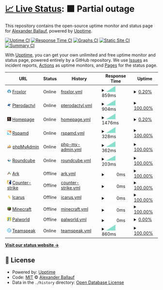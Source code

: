 # [📈 Live Status](https://Ballaual.github.io/status): <!--live status--> **🟧 Partial outage**

This repository contains the open-source uptime monitor and status page for [Alexander Ballauf](ballaual.de), powered by [Upptime](https://github.com/upptime/upptime).

[![Uptime CI](https://github.com/Ballaual/status/workflows/Uptime%20CI/badge.svg)](https://github.com/Ballaual/status/actions?query=workflow%3A%22Uptime+CI%22)
[![Response Time CI](https://github.com/Ballaual/status/workflows/Response%20Time%20CI/badge.svg)](https://github.com/Ballaual/status/actions?query=workflow%3A%22Response+Time+CI%22)
[![Graphs CI](https://github.com/Ballaual/status/workflows/Graphs%20CI/badge.svg)](https://github.com/Ballaual/status/actions?query=workflow%3A%22Graphs+CI%22)
[![Static Site CI](https://github.com/Ballaual/status/workflows/Static%20Site%20CI/badge.svg)](https://github.com/Ballaual/status/actions?query=workflow%3A%22Static+Site+CI%22)
[![Summary CI](https://github.com/Ballaual/status/workflows/Summary%20CI/badge.svg)](https://github.com/Ballaual/status/actions?query=workflow%3A%22Summary+CI%22)

With [Upptime](https://upptime.js.org), you can get your own unlimited and free uptime monitor and status page, powered entirely by a GitHub repository. We use [Issues](https://github.com/Ballaual/status/issues) as incident reports, [Actions](https://github.com/Ballaual/status/actions) as uptime monitors, and [Pages](https://Ballaual.github.io/status) for the status page.

<!--start: status pages-->
<!-- This summary is generated by Upptime (https://github.com/upptime/upptime) -->
<!-- Do not edit this manually, your changes will be overwritten -->
<!-- prettier-ignore -->
| URL | Status | History | Response Time | Uptime |
| --- | ------ | ------- | ------------- | ------ |
| <img alt="" src="https://raw.githubusercontent.com/Ballaual/status/master/assets/froxlor.png" height="13"> [Froxlor](https://froxlor.ballaual.de/) | Online | [froxlor.yml](https://github.com/Ballaual/status/commits/HEAD/history/froxlor.yml) | <details><summary><img alt="Response time graph" src="./graphs/froxlor/response-time-week.png" height="20"> 859ms</summary><br><a href="https://status.ballaual.de/history/froxlor"><img alt="Response time 869" src="https://img.shields.io/endpoint?url=https%3A%2F%2Fraw.githubusercontent.com%2FBallaual%2Fstatus%2FHEAD%2Fapi%2Ffroxlor%2Fresponse-time.json"></a><br><a href="https://status.ballaual.de/history/froxlor"><img alt="24-hour response time 859" src="https://img.shields.io/endpoint?url=https%3A%2F%2Fraw.githubusercontent.com%2FBallaual%2Fstatus%2FHEAD%2Fapi%2Ffroxlor%2Fresponse-time-day.json"></a><br><a href="https://status.ballaual.de/history/froxlor"><img alt="7-day response time 859" src="https://img.shields.io/endpoint?url=https%3A%2F%2Fraw.githubusercontent.com%2FBallaual%2Fstatus%2FHEAD%2Fapi%2Ffroxlor%2Fresponse-time-week.json"></a><br><a href="https://status.ballaual.de/history/froxlor"><img alt="30-day response time 859" src="https://img.shields.io/endpoint?url=https%3A%2F%2Fraw.githubusercontent.com%2FBallaual%2Fstatus%2FHEAD%2Fapi%2Ffroxlor%2Fresponse-time-month.json"></a><br><a href="https://status.ballaual.de/history/froxlor"><img alt="1-year response time 937" src="https://img.shields.io/endpoint?url=https%3A%2F%2Fraw.githubusercontent.com%2FBallaual%2Fstatus%2FHEAD%2Fapi%2Ffroxlor%2Fresponse-time-year.json"></a></details> | <details><summary><a href="https://status.ballaual.de/history/froxlor">0.20%</a></summary><a href="https://status.ballaual.de/history/froxlor"><img alt="All-time uptime 84.39%" src="https://img.shields.io/endpoint?url=https%3A%2F%2Fraw.githubusercontent.com%2FBallaual%2Fstatus%2FHEAD%2Fapi%2Ffroxlor%2Fuptime.json"></a><br><a href="https://status.ballaual.de/history/froxlor"><img alt="24-hour uptime 1.42%" src="https://img.shields.io/endpoint?url=https%3A%2F%2Fraw.githubusercontent.com%2FBallaual%2Fstatus%2FHEAD%2Fapi%2Ffroxlor%2Fuptime-day.json"></a><br><a href="https://status.ballaual.de/history/froxlor"><img alt="7-day uptime 0.20%" src="https://img.shields.io/endpoint?url=https%3A%2F%2Fraw.githubusercontent.com%2FBallaual%2Fstatus%2FHEAD%2Fapi%2Ffroxlor%2Fuptime-week.json"></a><br><a href="https://status.ballaual.de/history/froxlor"><img alt="30-day uptime 0.00%" src="https://img.shields.io/endpoint?url=https%3A%2F%2Fraw.githubusercontent.com%2FBallaual%2Fstatus%2FHEAD%2Fapi%2Ffroxlor%2Fuptime-month.json"></a><br><a href="https://status.ballaual.de/history/froxlor"><img alt="1-year uptime 78.22%" src="https://img.shields.io/endpoint?url=https%3A%2F%2Fraw.githubusercontent.com%2FBallaual%2Fstatus%2FHEAD%2Fapi%2Ffroxlor%2Fuptime-year.json"></a></details>
| <img alt="" src="https://raw.githubusercontent.com/Ballaual/status/master/assets/pterodactyl.png" height="13"> [Pterodactyl](https://gs.ballaual.de/) | Online | [pterodactyl.yml](https://github.com/Ballaual/status/commits/HEAD/history/pterodactyl.yml) | <details><summary><img alt="Response time graph" src="./graphs/pterodactyl/response-time-week.png" height="20"> 904ms</summary><br><a href="https://status.ballaual.de/history/pterodactyl"><img alt="Response time 828" src="https://img.shields.io/endpoint?url=https%3A%2F%2Fraw.githubusercontent.com%2FBallaual%2Fstatus%2FHEAD%2Fapi%2Fpterodactyl%2Fresponse-time.json"></a><br><a href="https://status.ballaual.de/history/pterodactyl"><img alt="24-hour response time 904" src="https://img.shields.io/endpoint?url=https%3A%2F%2Fraw.githubusercontent.com%2FBallaual%2Fstatus%2FHEAD%2Fapi%2Fpterodactyl%2Fresponse-time-day.json"></a><br><a href="https://status.ballaual.de/history/pterodactyl"><img alt="7-day response time 904" src="https://img.shields.io/endpoint?url=https%3A%2F%2Fraw.githubusercontent.com%2FBallaual%2Fstatus%2FHEAD%2Fapi%2Fpterodactyl%2Fresponse-time-week.json"></a><br><a href="https://status.ballaual.de/history/pterodactyl"><img alt="30-day response time 904" src="https://img.shields.io/endpoint?url=https%3A%2F%2Fraw.githubusercontent.com%2FBallaual%2Fstatus%2FHEAD%2Fapi%2Fpterodactyl%2Fresponse-time-month.json"></a><br><a href="https://status.ballaual.de/history/pterodactyl"><img alt="1-year response time 875" src="https://img.shields.io/endpoint?url=https%3A%2F%2Fraw.githubusercontent.com%2FBallaual%2Fstatus%2FHEAD%2Fapi%2Fpterodactyl%2Fresponse-time-year.json"></a></details> | <details><summary><a href="https://status.ballaual.de/history/pterodactyl">100.00%</a></summary><a href="https://status.ballaual.de/history/pterodactyl"><img alt="All-time uptime 99.95%" src="https://img.shields.io/endpoint?url=https%3A%2F%2Fraw.githubusercontent.com%2FBallaual%2Fstatus%2FHEAD%2Fapi%2Fpterodactyl%2Fuptime.json"></a><br><a href="https://status.ballaual.de/history/pterodactyl"><img alt="24-hour uptime 100.00%" src="https://img.shields.io/endpoint?url=https%3A%2F%2Fraw.githubusercontent.com%2FBallaual%2Fstatus%2FHEAD%2Fapi%2Fpterodactyl%2Fuptime-day.json"></a><br><a href="https://status.ballaual.de/history/pterodactyl"><img alt="7-day uptime 100.00%" src="https://img.shields.io/endpoint?url=https%3A%2F%2Fraw.githubusercontent.com%2FBallaual%2Fstatus%2FHEAD%2Fapi%2Fpterodactyl%2Fuptime-week.json"></a><br><a href="https://status.ballaual.de/history/pterodactyl"><img alt="30-day uptime 100.00%" src="https://img.shields.io/endpoint?url=https%3A%2F%2Fraw.githubusercontent.com%2FBallaual%2Fstatus%2FHEAD%2Fapi%2Fpterodactyl%2Fuptime-month.json"></a><br><a href="https://status.ballaual.de/history/pterodactyl"><img alt="1-year uptime 99.94%" src="https://img.shields.io/endpoint?url=https%3A%2F%2Fraw.githubusercontent.com%2FBallaual%2Fstatus%2FHEAD%2Fapi%2Fpterodactyl%2Fuptime-year.json"></a></details>
| <img alt="" src="https://raw.githubusercontent.com/Ballaual/status/master/assets/homepage.png" height="13"> [Homepage](https://ballaual.de/) | Online | [homepage.yml](https://github.com/Ballaual/status/commits/HEAD/history/homepage.yml) | <details><summary><img alt="Response time graph" src="./graphs/homepage/response-time-week.png" height="20"> 1476ms</summary><br><a href="https://status.ballaual.de/history/homepage"><img alt="Response time 981" src="https://img.shields.io/endpoint?url=https%3A%2F%2Fraw.githubusercontent.com%2FBallaual%2Fstatus%2FHEAD%2Fapi%2Fhomepage%2Fresponse-time.json"></a><br><a href="https://status.ballaual.de/history/homepage"><img alt="24-hour response time 1476" src="https://img.shields.io/endpoint?url=https%3A%2F%2Fraw.githubusercontent.com%2FBallaual%2Fstatus%2FHEAD%2Fapi%2Fhomepage%2Fresponse-time-day.json"></a><br><a href="https://status.ballaual.de/history/homepage"><img alt="7-day response time 1476" src="https://img.shields.io/endpoint?url=https%3A%2F%2Fraw.githubusercontent.com%2FBallaual%2Fstatus%2FHEAD%2Fapi%2Fhomepage%2Fresponse-time-week.json"></a><br><a href="https://status.ballaual.de/history/homepage"><img alt="30-day response time 1476" src="https://img.shields.io/endpoint?url=https%3A%2F%2Fraw.githubusercontent.com%2FBallaual%2Fstatus%2FHEAD%2Fapi%2Fhomepage%2Fresponse-time-month.json"></a><br><a href="https://status.ballaual.de/history/homepage"><img alt="1-year response time 1030" src="https://img.shields.io/endpoint?url=https%3A%2F%2Fraw.githubusercontent.com%2FBallaual%2Fstatus%2FHEAD%2Fapi%2Fhomepage%2Fresponse-time-year.json"></a></details> | <details><summary><a href="https://status.ballaual.de/history/homepage">0.20%</a></summary><a href="https://status.ballaual.de/history/homepage"><img alt="All-time uptime 83.86%" src="https://img.shields.io/endpoint?url=https%3A%2F%2Fraw.githubusercontent.com%2FBallaual%2Fstatus%2FHEAD%2Fapi%2Fhomepage%2Fuptime.json"></a><br><a href="https://status.ballaual.de/history/homepage"><img alt="24-hour uptime 1.42%" src="https://img.shields.io/endpoint?url=https%3A%2F%2Fraw.githubusercontent.com%2FBallaual%2Fstatus%2FHEAD%2Fapi%2Fhomepage%2Fuptime-day.json"></a><br><a href="https://status.ballaual.de/history/homepage"><img alt="7-day uptime 0.20%" src="https://img.shields.io/endpoint?url=https%3A%2F%2Fraw.githubusercontent.com%2FBallaual%2Fstatus%2FHEAD%2Fapi%2Fhomepage%2Fuptime-week.json"></a><br><a href="https://status.ballaual.de/history/homepage"><img alt="30-day uptime 0.00%" src="https://img.shields.io/endpoint?url=https%3A%2F%2Fraw.githubusercontent.com%2FBallaual%2Fstatus%2FHEAD%2Fapi%2Fhomepage%2Fuptime-month.json"></a><br><a href="https://status.ballaual.de/history/homepage"><img alt="1-year uptime 78.24%" src="https://img.shields.io/endpoint?url=https%3A%2F%2Fraw.githubusercontent.com%2FBallaual%2Fstatus%2FHEAD%2Fapi%2Fhomepage%2Fuptime-year.json"></a></details>
| <img alt="" src="https://raw.githubusercontent.com/Ballaual/status/master/assets/rspamd.png" height="13"> [Rspamd](https://ballaual.de/rspamd/) | Online | [rspamd.yml](https://github.com/Ballaual/status/commits/HEAD/history/rspamd.yml) | <details><summary><img alt="Response time graph" src="./graphs/rspamd/response-time-week.png" height="20"> 328ms</summary><br><a href="https://status.ballaual.de/history/rspamd"><img alt="Response time 199" src="https://img.shields.io/endpoint?url=https%3A%2F%2Fraw.githubusercontent.com%2FBallaual%2Fstatus%2FHEAD%2Fapi%2Frspamd%2Fresponse-time.json"></a><br><a href="https://status.ballaual.de/history/rspamd"><img alt="24-hour response time 328" src="https://img.shields.io/endpoint?url=https%3A%2F%2Fraw.githubusercontent.com%2FBallaual%2Fstatus%2FHEAD%2Fapi%2Frspamd%2Fresponse-time-day.json"></a><br><a href="https://status.ballaual.de/history/rspamd"><img alt="7-day response time 328" src="https://img.shields.io/endpoint?url=https%3A%2F%2Fraw.githubusercontent.com%2FBallaual%2Fstatus%2FHEAD%2Fapi%2Frspamd%2Fresponse-time-week.json"></a><br><a href="https://status.ballaual.de/history/rspamd"><img alt="30-day response time 328" src="https://img.shields.io/endpoint?url=https%3A%2F%2Fraw.githubusercontent.com%2FBallaual%2Fstatus%2FHEAD%2Fapi%2Frspamd%2Fresponse-time-month.json"></a><br><a href="https://status.ballaual.de/history/rspamd"><img alt="1-year response time 190" src="https://img.shields.io/endpoint?url=https%3A%2F%2Fraw.githubusercontent.com%2FBallaual%2Fstatus%2FHEAD%2Fapi%2Frspamd%2Fresponse-time-year.json"></a></details> | <details><summary><a href="https://status.ballaual.de/history/rspamd">100.00%</a></summary><a href="https://status.ballaual.de/history/rspamd"><img alt="All-time uptime 100.00%" src="https://img.shields.io/endpoint?url=https%3A%2F%2Fraw.githubusercontent.com%2FBallaual%2Fstatus%2FHEAD%2Fapi%2Frspamd%2Fuptime.json"></a><br><a href="https://status.ballaual.de/history/rspamd"><img alt="24-hour uptime 100.00%" src="https://img.shields.io/endpoint?url=https%3A%2F%2Fraw.githubusercontent.com%2FBallaual%2Fstatus%2FHEAD%2Fapi%2Frspamd%2Fuptime-day.json"></a><br><a href="https://status.ballaual.de/history/rspamd"><img alt="7-day uptime 100.00%" src="https://img.shields.io/endpoint?url=https%3A%2F%2Fraw.githubusercontent.com%2FBallaual%2Fstatus%2FHEAD%2Fapi%2Frspamd%2Fuptime-week.json"></a><br><a href="https://status.ballaual.de/history/rspamd"><img alt="30-day uptime 100.00%" src="https://img.shields.io/endpoint?url=https%3A%2F%2Fraw.githubusercontent.com%2FBallaual%2Fstatus%2FHEAD%2Fapi%2Frspamd%2Fuptime-month.json"></a><br><a href="https://status.ballaual.de/history/rspamd"><img alt="1-year uptime 100.00%" src="https://img.shields.io/endpoint?url=https%3A%2F%2Fraw.githubusercontent.com%2FBallaual%2Fstatus%2FHEAD%2Fapi%2Frspamd%2Fuptime-year.json"></a></details>
| <img alt="" src="https://raw.githubusercontent.com/Ballaual/status/master/assets/phpmyadmin.png" height="13"> [phpMyAdmin](https://ballaual.de/phpmyadmin/) | Online | [php-my-admin.yml](https://github.com/Ballaual/status/commits/HEAD/history/php-my-admin.yml) | <details><summary><img alt="Response time graph" src="./graphs/php-my-admin/response-time-week.png" height="20"> 362ms</summary><br><a href="https://status.ballaual.de/history/php-my-admin"><img alt="Response time 168" src="https://img.shields.io/endpoint?url=https%3A%2F%2Fraw.githubusercontent.com%2FBallaual%2Fstatus%2FHEAD%2Fapi%2Fphp-my-admin%2Fresponse-time.json"></a><br><a href="https://status.ballaual.de/history/php-my-admin"><img alt="24-hour response time 362" src="https://img.shields.io/endpoint?url=https%3A%2F%2Fraw.githubusercontent.com%2FBallaual%2Fstatus%2FHEAD%2Fapi%2Fphp-my-admin%2Fresponse-time-day.json"></a><br><a href="https://status.ballaual.de/history/php-my-admin"><img alt="7-day response time 362" src="https://img.shields.io/endpoint?url=https%3A%2F%2Fraw.githubusercontent.com%2FBallaual%2Fstatus%2FHEAD%2Fapi%2Fphp-my-admin%2Fresponse-time-week.json"></a><br><a href="https://status.ballaual.de/history/php-my-admin"><img alt="30-day response time 362" src="https://img.shields.io/endpoint?url=https%3A%2F%2Fraw.githubusercontent.com%2FBallaual%2Fstatus%2FHEAD%2Fapi%2Fphp-my-admin%2Fresponse-time-month.json"></a><br><a href="https://status.ballaual.de/history/php-my-admin"><img alt="1-year response time 149" src="https://img.shields.io/endpoint?url=https%3A%2F%2Fraw.githubusercontent.com%2FBallaual%2Fstatus%2FHEAD%2Fapi%2Fphp-my-admin%2Fresponse-time-year.json"></a></details> | <details><summary><a href="https://status.ballaual.de/history/php-my-admin">100.00%</a></summary><a href="https://status.ballaual.de/history/php-my-admin"><img alt="All-time uptime 95.14%" src="https://img.shields.io/endpoint?url=https%3A%2F%2Fraw.githubusercontent.com%2FBallaual%2Fstatus%2FHEAD%2Fapi%2Fphp-my-admin%2Fuptime.json"></a><br><a href="https://status.ballaual.de/history/php-my-admin"><img alt="24-hour uptime 100.00%" src="https://img.shields.io/endpoint?url=https%3A%2F%2Fraw.githubusercontent.com%2FBallaual%2Fstatus%2FHEAD%2Fapi%2Fphp-my-admin%2Fuptime-day.json"></a><br><a href="https://status.ballaual.de/history/php-my-admin"><img alt="7-day uptime 100.00%" src="https://img.shields.io/endpoint?url=https%3A%2F%2Fraw.githubusercontent.com%2FBallaual%2Fstatus%2FHEAD%2Fapi%2Fphp-my-admin%2Fuptime-week.json"></a><br><a href="https://status.ballaual.de/history/php-my-admin"><img alt="30-day uptime 100.00%" src="https://img.shields.io/endpoint?url=https%3A%2F%2Fraw.githubusercontent.com%2FBallaual%2Fstatus%2FHEAD%2Fapi%2Fphp-my-admin%2Fuptime-month.json"></a><br><a href="https://status.ballaual.de/history/php-my-admin"><img alt="1-year uptime 93.96%" src="https://img.shields.io/endpoint?url=https%3A%2F%2Fraw.githubusercontent.com%2FBallaual%2Fstatus%2FHEAD%2Fapi%2Fphp-my-admin%2Fuptime-year.json"></a></details>
| <img alt="" src="https://raw.githubusercontent.com/Ballaual/status/master/assets/roundcube.png" height="13"> [Roundcube](https://ballaual.de/mail/) | Online | [roundcube.yml](https://github.com/Ballaual/status/commits/HEAD/history/roundcube.yml) | <details><summary><img alt="Response time graph" src="./graphs/roundcube/response-time-week.png" height="20"> 203ms</summary><br><a href="https://status.ballaual.de/history/roundcube"><img alt="Response time 125" src="https://img.shields.io/endpoint?url=https%3A%2F%2Fraw.githubusercontent.com%2FBallaual%2Fstatus%2FHEAD%2Fapi%2Froundcube%2Fresponse-time.json"></a><br><a href="https://status.ballaual.de/history/roundcube"><img alt="24-hour response time 203" src="https://img.shields.io/endpoint?url=https%3A%2F%2Fraw.githubusercontent.com%2FBallaual%2Fstatus%2FHEAD%2Fapi%2Froundcube%2Fresponse-time-day.json"></a><br><a href="https://status.ballaual.de/history/roundcube"><img alt="7-day response time 203" src="https://img.shields.io/endpoint?url=https%3A%2F%2Fraw.githubusercontent.com%2FBallaual%2Fstatus%2FHEAD%2Fapi%2Froundcube%2Fresponse-time-week.json"></a><br><a href="https://status.ballaual.de/history/roundcube"><img alt="30-day response time 203" src="https://img.shields.io/endpoint?url=https%3A%2F%2Fraw.githubusercontent.com%2FBallaual%2Fstatus%2FHEAD%2Fapi%2Froundcube%2Fresponse-time-month.json"></a><br><a href="https://status.ballaual.de/history/roundcube"><img alt="1-year response time 118" src="https://img.shields.io/endpoint?url=https%3A%2F%2Fraw.githubusercontent.com%2FBallaual%2Fstatus%2FHEAD%2Fapi%2Froundcube%2Fresponse-time-year.json"></a></details> | <details><summary><a href="https://status.ballaual.de/history/roundcube">100.00%</a></summary><a href="https://status.ballaual.de/history/roundcube"><img alt="All-time uptime 94.98%" src="https://img.shields.io/endpoint?url=https%3A%2F%2Fraw.githubusercontent.com%2FBallaual%2Fstatus%2FHEAD%2Fapi%2Froundcube%2Fuptime.json"></a><br><a href="https://status.ballaual.de/history/roundcube"><img alt="24-hour uptime 100.00%" src="https://img.shields.io/endpoint?url=https%3A%2F%2Fraw.githubusercontent.com%2FBallaual%2Fstatus%2FHEAD%2Fapi%2Froundcube%2Fuptime-day.json"></a><br><a href="https://status.ballaual.de/history/roundcube"><img alt="7-day uptime 100.00%" src="https://img.shields.io/endpoint?url=https%3A%2F%2Fraw.githubusercontent.com%2FBallaual%2Fstatus%2FHEAD%2Fapi%2Froundcube%2Fuptime-week.json"></a><br><a href="https://status.ballaual.de/history/roundcube"><img alt="30-day uptime 100.00%" src="https://img.shields.io/endpoint?url=https%3A%2F%2Fraw.githubusercontent.com%2FBallaual%2Fstatus%2FHEAD%2Fapi%2Froundcube%2Fuptime-month.json"></a><br><a href="https://status.ballaual.de/history/roundcube"><img alt="1-year uptime 93.77%" src="https://img.shields.io/endpoint?url=https%3A%2F%2Fraw.githubusercontent.com%2FBallaual%2Fstatus%2FHEAD%2Fapi%2Froundcube%2Fuptime-year.json"></a></details>
| <img alt="" src="https://raw.githubusercontent.com/Ballaual/status/master/assets/ark.png" height="13"> [Ark](88.198.15.44) | Offline | [ark.yml](https://github.com/Ballaual/status/commits/HEAD/history/ark.yml) | <details><summary><img alt="Response time graph" src="./graphs/ark/response-time-week.png" height="20"> 0ms</summary><br><a href="https://status.ballaual.de/history/ark"><img alt="Response time 0" src="https://img.shields.io/endpoint?url=https%3A%2F%2Fraw.githubusercontent.com%2FBallaual%2Fstatus%2FHEAD%2Fapi%2Fark%2Fresponse-time.json"></a><br><a href="https://status.ballaual.de/history/ark"><img alt="24-hour response time 0" src="https://img.shields.io/endpoint?url=https%3A%2F%2Fraw.githubusercontent.com%2FBallaual%2Fstatus%2FHEAD%2Fapi%2Fark%2Fresponse-time-day.json"></a><br><a href="https://status.ballaual.de/history/ark"><img alt="7-day response time 0" src="https://img.shields.io/endpoint?url=https%3A%2F%2Fraw.githubusercontent.com%2FBallaual%2Fstatus%2FHEAD%2Fapi%2Fark%2Fresponse-time-week.json"></a><br><a href="https://status.ballaual.de/history/ark"><img alt="30-day response time 0" src="https://img.shields.io/endpoint?url=https%3A%2F%2Fraw.githubusercontent.com%2FBallaual%2Fstatus%2FHEAD%2Fapi%2Fark%2Fresponse-time-month.json"></a><br><a href="https://status.ballaual.de/history/ark"><img alt="1-year response time 0" src="https://img.shields.io/endpoint?url=https%3A%2F%2Fraw.githubusercontent.com%2FBallaual%2Fstatus%2FHEAD%2Fapi%2Fark%2Fresponse-time-year.json"></a></details> | <details><summary><a href="https://status.ballaual.de/history/ark">100.00%</a></summary><a href="https://status.ballaual.de/history/ark"><img alt="All-time uptime 100.00%" src="https://img.shields.io/endpoint?url=https%3A%2F%2Fraw.githubusercontent.com%2FBallaual%2Fstatus%2FHEAD%2Fapi%2Fark%2Fuptime.json"></a><br><a href="https://status.ballaual.de/history/ark"><img alt="24-hour uptime 100.00%" src="https://img.shields.io/endpoint?url=https%3A%2F%2Fraw.githubusercontent.com%2FBallaual%2Fstatus%2FHEAD%2Fapi%2Fark%2Fuptime-day.json"></a><br><a href="https://status.ballaual.de/history/ark"><img alt="7-day uptime 100.00%" src="https://img.shields.io/endpoint?url=https%3A%2F%2Fraw.githubusercontent.com%2FBallaual%2Fstatus%2FHEAD%2Fapi%2Fark%2Fuptime-week.json"></a><br><a href="https://status.ballaual.de/history/ark"><img alt="30-day uptime 100.00%" src="https://img.shields.io/endpoint?url=https%3A%2F%2Fraw.githubusercontent.com%2FBallaual%2Fstatus%2FHEAD%2Fapi%2Fark%2Fuptime-month.json"></a><br><a href="https://status.ballaual.de/history/ark"><img alt="1-year uptime 100.00%" src="https://img.shields.io/endpoint?url=https%3A%2F%2Fraw.githubusercontent.com%2FBallaual%2Fstatus%2FHEAD%2Fapi%2Fark%2Fuptime-year.json"></a></details>
| <img alt="" src="https://raw.githubusercontent.com/Ballaual/status/master/assets/counter-strike.png" height="13"> [Counter-strike](88.198.15.44) | Offline | [counter-strike.yml](https://github.com/Ballaual/status/commits/HEAD/history/counter-strike.yml) | <details><summary><img alt="Response time graph" src="./graphs/counter-strike/response-time-week.png" height="20"> 0ms</summary><br><a href="https://status.ballaual.de/history/counter-strike"><img alt="Response time 115" src="https://img.shields.io/endpoint?url=https%3A%2F%2Fraw.githubusercontent.com%2FBallaual%2Fstatus%2FHEAD%2Fapi%2Fcounter-strike%2Fresponse-time.json"></a><br><a href="https://status.ballaual.de/history/counter-strike"><img alt="24-hour response time 0" src="https://img.shields.io/endpoint?url=https%3A%2F%2Fraw.githubusercontent.com%2FBallaual%2Fstatus%2FHEAD%2Fapi%2Fcounter-strike%2Fresponse-time-day.json"></a><br><a href="https://status.ballaual.de/history/counter-strike"><img alt="7-day response time 0" src="https://img.shields.io/endpoint?url=https%3A%2F%2Fraw.githubusercontent.com%2FBallaual%2Fstatus%2FHEAD%2Fapi%2Fcounter-strike%2Fresponse-time-week.json"></a><br><a href="https://status.ballaual.de/history/counter-strike"><img alt="30-day response time 0" src="https://img.shields.io/endpoint?url=https%3A%2F%2Fraw.githubusercontent.com%2FBallaual%2Fstatus%2FHEAD%2Fapi%2Fcounter-strike%2Fresponse-time-month.json"></a><br><a href="https://status.ballaual.de/history/counter-strike"><img alt="1-year response time 115" src="https://img.shields.io/endpoint?url=https%3A%2F%2Fraw.githubusercontent.com%2FBallaual%2Fstatus%2FHEAD%2Fapi%2Fcounter-strike%2Fresponse-time-year.json"></a></details> | <details><summary><a href="https://status.ballaual.de/history/counter-strike">100.00%</a></summary><a href="https://status.ballaual.de/history/counter-strike"><img alt="All-time uptime 100.00%" src="https://img.shields.io/endpoint?url=https%3A%2F%2Fraw.githubusercontent.com%2FBallaual%2Fstatus%2FHEAD%2Fapi%2Fcounter-strike%2Fuptime.json"></a><br><a href="https://status.ballaual.de/history/counter-strike"><img alt="24-hour uptime 100.00%" src="https://img.shields.io/endpoint?url=https%3A%2F%2Fraw.githubusercontent.com%2FBallaual%2Fstatus%2FHEAD%2Fapi%2Fcounter-strike%2Fuptime-day.json"></a><br><a href="https://status.ballaual.de/history/counter-strike"><img alt="7-day uptime 100.00%" src="https://img.shields.io/endpoint?url=https%3A%2F%2Fraw.githubusercontent.com%2FBallaual%2Fstatus%2FHEAD%2Fapi%2Fcounter-strike%2Fuptime-week.json"></a><br><a href="https://status.ballaual.de/history/counter-strike"><img alt="30-day uptime 100.00%" src="https://img.shields.io/endpoint?url=https%3A%2F%2Fraw.githubusercontent.com%2FBallaual%2Fstatus%2FHEAD%2Fapi%2Fcounter-strike%2Fuptime-month.json"></a><br><a href="https://status.ballaual.de/history/counter-strike"><img alt="1-year uptime 100.00%" src="https://img.shields.io/endpoint?url=https%3A%2F%2Fraw.githubusercontent.com%2FBallaual%2Fstatus%2FHEAD%2Fapi%2Fcounter-strike%2Fuptime-year.json"></a></details>
| <img alt="" src="https://raw.githubusercontent.com/Ballaual/status/master/assets/icarus.png" height="13"> [Icarus](88.198.15.44) | Offline | [icarus.yml](https://github.com/Ballaual/status/commits/HEAD/history/icarus.yml) | <details><summary><img alt="Response time graph" src="./graphs/icarus/response-time-week.png" height="20"> 0ms</summary><br><a href="https://status.ballaual.de/history/icarus"><img alt="Response time 0" src="https://img.shields.io/endpoint?url=https%3A%2F%2Fraw.githubusercontent.com%2FBallaual%2Fstatus%2FHEAD%2Fapi%2Ficarus%2Fresponse-time.json"></a><br><a href="https://status.ballaual.de/history/icarus"><img alt="24-hour response time 0" src="https://img.shields.io/endpoint?url=https%3A%2F%2Fraw.githubusercontent.com%2FBallaual%2Fstatus%2FHEAD%2Fapi%2Ficarus%2Fresponse-time-day.json"></a><br><a href="https://status.ballaual.de/history/icarus"><img alt="7-day response time 0" src="https://img.shields.io/endpoint?url=https%3A%2F%2Fraw.githubusercontent.com%2FBallaual%2Fstatus%2FHEAD%2Fapi%2Ficarus%2Fresponse-time-week.json"></a><br><a href="https://status.ballaual.de/history/icarus"><img alt="30-day response time 0" src="https://img.shields.io/endpoint?url=https%3A%2F%2Fraw.githubusercontent.com%2FBallaual%2Fstatus%2FHEAD%2Fapi%2Ficarus%2Fresponse-time-month.json"></a><br><a href="https://status.ballaual.de/history/icarus"><img alt="1-year response time 0" src="https://img.shields.io/endpoint?url=https%3A%2F%2Fraw.githubusercontent.com%2FBallaual%2Fstatus%2FHEAD%2Fapi%2Ficarus%2Fresponse-time-year.json"></a></details> | <details><summary><a href="https://status.ballaual.de/history/icarus">100.00%</a></summary><a href="https://status.ballaual.de/history/icarus"><img alt="All-time uptime 100.00%" src="https://img.shields.io/endpoint?url=https%3A%2F%2Fraw.githubusercontent.com%2FBallaual%2Fstatus%2FHEAD%2Fapi%2Ficarus%2Fuptime.json"></a><br><a href="https://status.ballaual.de/history/icarus"><img alt="24-hour uptime 100.00%" src="https://img.shields.io/endpoint?url=https%3A%2F%2Fraw.githubusercontent.com%2FBallaual%2Fstatus%2FHEAD%2Fapi%2Ficarus%2Fuptime-day.json"></a><br><a href="https://status.ballaual.de/history/icarus"><img alt="7-day uptime 100.00%" src="https://img.shields.io/endpoint?url=https%3A%2F%2Fraw.githubusercontent.com%2FBallaual%2Fstatus%2FHEAD%2Fapi%2Ficarus%2Fuptime-week.json"></a><br><a href="https://status.ballaual.de/history/icarus"><img alt="30-day uptime 100.00%" src="https://img.shields.io/endpoint?url=https%3A%2F%2Fraw.githubusercontent.com%2FBallaual%2Fstatus%2FHEAD%2Fapi%2Ficarus%2Fuptime-month.json"></a><br><a href="https://status.ballaual.de/history/icarus"><img alt="1-year uptime 100.00%" src="https://img.shields.io/endpoint?url=https%3A%2F%2Fraw.githubusercontent.com%2FBallaual%2Fstatus%2FHEAD%2Fapi%2Ficarus%2Fuptime-year.json"></a></details>
| <img alt="" src="https://raw.githubusercontent.com/Ballaual/status/master/assets/minecraft.png" height="13"> [Minecraft](88.198.15.44) | Offline | [minecraft.yml](https://github.com/Ballaual/status/commits/HEAD/history/minecraft.yml) | <details><summary><img alt="Response time graph" src="./graphs/minecraft/response-time-week.png" height="20"> 0ms</summary><br><a href="https://status.ballaual.de/history/minecraft"><img alt="Response time 126" src="https://img.shields.io/endpoint?url=https%3A%2F%2Fraw.githubusercontent.com%2FBallaual%2Fstatus%2FHEAD%2Fapi%2Fminecraft%2Fresponse-time.json"></a><br><a href="https://status.ballaual.de/history/minecraft"><img alt="24-hour response time 0" src="https://img.shields.io/endpoint?url=https%3A%2F%2Fraw.githubusercontent.com%2FBallaual%2Fstatus%2FHEAD%2Fapi%2Fminecraft%2Fresponse-time-day.json"></a><br><a href="https://status.ballaual.de/history/minecraft"><img alt="7-day response time 0" src="https://img.shields.io/endpoint?url=https%3A%2F%2Fraw.githubusercontent.com%2FBallaual%2Fstatus%2FHEAD%2Fapi%2Fminecraft%2Fresponse-time-week.json"></a><br><a href="https://status.ballaual.de/history/minecraft"><img alt="30-day response time 0" src="https://img.shields.io/endpoint?url=https%3A%2F%2Fraw.githubusercontent.com%2FBallaual%2Fstatus%2FHEAD%2Fapi%2Fminecraft%2Fresponse-time-month.json"></a><br><a href="https://status.ballaual.de/history/minecraft"><img alt="1-year response time 126" src="https://img.shields.io/endpoint?url=https%3A%2F%2Fraw.githubusercontent.com%2FBallaual%2Fstatus%2FHEAD%2Fapi%2Fminecraft%2Fresponse-time-year.json"></a></details> | <details><summary><a href="https://status.ballaual.de/history/minecraft">100.00%</a></summary><a href="https://status.ballaual.de/history/minecraft"><img alt="All-time uptime 100.00%" src="https://img.shields.io/endpoint?url=https%3A%2F%2Fraw.githubusercontent.com%2FBallaual%2Fstatus%2FHEAD%2Fapi%2Fminecraft%2Fuptime.json"></a><br><a href="https://status.ballaual.de/history/minecraft"><img alt="24-hour uptime 100.00%" src="https://img.shields.io/endpoint?url=https%3A%2F%2Fraw.githubusercontent.com%2FBallaual%2Fstatus%2FHEAD%2Fapi%2Fminecraft%2Fuptime-day.json"></a><br><a href="https://status.ballaual.de/history/minecraft"><img alt="7-day uptime 100.00%" src="https://img.shields.io/endpoint?url=https%3A%2F%2Fraw.githubusercontent.com%2FBallaual%2Fstatus%2FHEAD%2Fapi%2Fminecraft%2Fuptime-week.json"></a><br><a href="https://status.ballaual.de/history/minecraft"><img alt="30-day uptime 100.00%" src="https://img.shields.io/endpoint?url=https%3A%2F%2Fraw.githubusercontent.com%2FBallaual%2Fstatus%2FHEAD%2Fapi%2Fminecraft%2Fuptime-month.json"></a><br><a href="https://status.ballaual.de/history/minecraft"><img alt="1-year uptime 100.00%" src="https://img.shields.io/endpoint?url=https%3A%2F%2Fraw.githubusercontent.com%2FBallaual%2Fstatus%2FHEAD%2Fapi%2Fminecraft%2Fuptime-year.json"></a></details>
| <img alt="" src="https://raw.githubusercontent.com/Ballaual/status/master/assets/palworld.png" height="13"> [Palworld](88.198.15.44) | Offline | [palworld.yml](https://github.com/Ballaual/status/commits/HEAD/history/palworld.yml) | <details><summary><img alt="Response time graph" src="./graphs/palworld/response-time-week.png" height="20"> 0ms</summary><br><a href="https://status.ballaual.de/history/palworld"><img alt="Response time 116" src="https://img.shields.io/endpoint?url=https%3A%2F%2Fraw.githubusercontent.com%2FBallaual%2Fstatus%2FHEAD%2Fapi%2Fpalworld%2Fresponse-time.json"></a><br><a href="https://status.ballaual.de/history/palworld"><img alt="24-hour response time 0" src="https://img.shields.io/endpoint?url=https%3A%2F%2Fraw.githubusercontent.com%2FBallaual%2Fstatus%2FHEAD%2Fapi%2Fpalworld%2Fresponse-time-day.json"></a><br><a href="https://status.ballaual.de/history/palworld"><img alt="7-day response time 0" src="https://img.shields.io/endpoint?url=https%3A%2F%2Fraw.githubusercontent.com%2FBallaual%2Fstatus%2FHEAD%2Fapi%2Fpalworld%2Fresponse-time-week.json"></a><br><a href="https://status.ballaual.de/history/palworld"><img alt="30-day response time 0" src="https://img.shields.io/endpoint?url=https%3A%2F%2Fraw.githubusercontent.com%2FBallaual%2Fstatus%2FHEAD%2Fapi%2Fpalworld%2Fresponse-time-month.json"></a><br><a href="https://status.ballaual.de/history/palworld"><img alt="1-year response time 116" src="https://img.shields.io/endpoint?url=https%3A%2F%2Fraw.githubusercontent.com%2FBallaual%2Fstatus%2FHEAD%2Fapi%2Fpalworld%2Fresponse-time-year.json"></a></details> | <details><summary><a href="https://status.ballaual.de/history/palworld">0.00%</a></summary><a href="https://status.ballaual.de/history/palworld"><img alt="All-time uptime 59.72%" src="https://img.shields.io/endpoint?url=https%3A%2F%2Fraw.githubusercontent.com%2FBallaual%2Fstatus%2FHEAD%2Fapi%2Fpalworld%2Fuptime.json"></a><br><a href="https://status.ballaual.de/history/palworld"><img alt="24-hour uptime 0.00%" src="https://img.shields.io/endpoint?url=https%3A%2F%2Fraw.githubusercontent.com%2FBallaual%2Fstatus%2FHEAD%2Fapi%2Fpalworld%2Fuptime-day.json"></a><br><a href="https://status.ballaual.de/history/palworld"><img alt="7-day uptime 0.00%" src="https://img.shields.io/endpoint?url=https%3A%2F%2Fraw.githubusercontent.com%2FBallaual%2Fstatus%2FHEAD%2Fapi%2Fpalworld%2Fuptime-week.json"></a><br><a href="https://status.ballaual.de/history/palworld"><img alt="30-day uptime 0.00%" src="https://img.shields.io/endpoint?url=https%3A%2F%2Fraw.githubusercontent.com%2FBallaual%2Fstatus%2FHEAD%2Fapi%2Fpalworld%2Fuptime-month.json"></a><br><a href="https://status.ballaual.de/history/palworld"><img alt="1-year uptime 59.72%" src="https://img.shields.io/endpoint?url=https%3A%2F%2Fraw.githubusercontent.com%2FBallaual%2Fstatus%2FHEAD%2Fapi%2Fpalworld%2Fuptime-year.json"></a></details>
| <img alt="" src="https://raw.githubusercontent.com/Ballaual/status/master/assets/teamspeak.png" height="13"> [Teamspeak](88.198.15.44) | Online | [teamspeak.yml](https://github.com/Ballaual/status/commits/HEAD/history/teamspeak.yml) | <details><summary><img alt="Response time graph" src="./graphs/teamspeak/response-time-week.png" height="20"> 860ms</summary><br><a href="https://status.ballaual.de/history/teamspeak"><img alt="Response time 413" src="https://img.shields.io/endpoint?url=https%3A%2F%2Fraw.githubusercontent.com%2FBallaual%2Fstatus%2FHEAD%2Fapi%2Fteamspeak%2Fresponse-time.json"></a><br><a href="https://status.ballaual.de/history/teamspeak"><img alt="24-hour response time 860" src="https://img.shields.io/endpoint?url=https%3A%2F%2Fraw.githubusercontent.com%2FBallaual%2Fstatus%2FHEAD%2Fapi%2Fteamspeak%2Fresponse-time-day.json"></a><br><a href="https://status.ballaual.de/history/teamspeak"><img alt="7-day response time 860" src="https://img.shields.io/endpoint?url=https%3A%2F%2Fraw.githubusercontent.com%2FBallaual%2Fstatus%2FHEAD%2Fapi%2Fteamspeak%2Fresponse-time-week.json"></a><br><a href="https://status.ballaual.de/history/teamspeak"><img alt="30-day response time 860" src="https://img.shields.io/endpoint?url=https%3A%2F%2Fraw.githubusercontent.com%2FBallaual%2Fstatus%2FHEAD%2Fapi%2Fteamspeak%2Fresponse-time-month.json"></a><br><a href="https://status.ballaual.de/history/teamspeak"><img alt="1-year response time 524" src="https://img.shields.io/endpoint?url=https%3A%2F%2Fraw.githubusercontent.com%2FBallaual%2Fstatus%2FHEAD%2Fapi%2Fteamspeak%2Fresponse-time-year.json"></a></details> | <details><summary><a href="https://status.ballaual.de/history/teamspeak">100.00%</a></summary><a href="https://status.ballaual.de/history/teamspeak"><img alt="All-time uptime 95.51%" src="https://img.shields.io/endpoint?url=https%3A%2F%2Fraw.githubusercontent.com%2FBallaual%2Fstatus%2FHEAD%2Fapi%2Fteamspeak%2Fuptime.json"></a><br><a href="https://status.ballaual.de/history/teamspeak"><img alt="24-hour uptime 100.00%" src="https://img.shields.io/endpoint?url=https%3A%2F%2Fraw.githubusercontent.com%2FBallaual%2Fstatus%2FHEAD%2Fapi%2Fteamspeak%2Fuptime-day.json"></a><br><a href="https://status.ballaual.de/history/teamspeak"><img alt="7-day uptime 100.00%" src="https://img.shields.io/endpoint?url=https%3A%2F%2Fraw.githubusercontent.com%2FBallaual%2Fstatus%2FHEAD%2Fapi%2Fteamspeak%2Fuptime-week.json"></a><br><a href="https://status.ballaual.de/history/teamspeak"><img alt="30-day uptime 100.00%" src="https://img.shields.io/endpoint?url=https%3A%2F%2Fraw.githubusercontent.com%2FBallaual%2Fstatus%2FHEAD%2Fapi%2Fteamspeak%2Fuptime-month.json"></a><br><a href="https://status.ballaual.de/history/teamspeak"><img alt="1-year uptime 93.75%" src="https://img.shields.io/endpoint?url=https%3A%2F%2Fraw.githubusercontent.com%2FBallaual%2Fstatus%2FHEAD%2Fapi%2Fteamspeak%2Fuptime-year.json"></a></details>

<!--end: status pages-->

[**Visit our status website →**](https://Ballaual.github.io/status)

## 📄 License

- Powered by: [Upptime](https://github.com/upptime/upptime)
- Code: [MIT](./LICENSE) © [Alexander Ballauf](ballaual.de)
- Data in the `./history` directory: [Open Database License](https://opendatacommons.org/licenses/odbl/1-0/)
